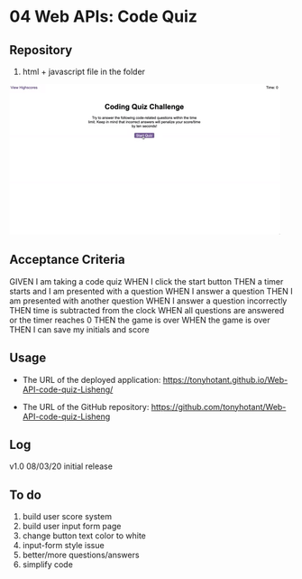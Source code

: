 # 04 Web APIs: Code Quiz

## Repository

1. html + javascript file in the folder

![code quiz](./Assets/04-web-apis-homework-demo.gif)

## Acceptance Criteria

GIVEN I am taking a code quiz
WHEN I click the start button
THEN a timer starts and I am presented with a question
WHEN I answer a question
THEN I am presented with another question
WHEN I answer a question incorrectly
THEN time is subtracted from the clock
WHEN all questions are answered or the timer reaches 0
THEN the game is over
WHEN the game is over
THEN I can save my initials and score

## Usage

- The URL of the deployed application: <https://tonyhotant.github.io/Web-API-code-quiz-Lisheng/>

- The URL of the GitHub repository: <https://github.com/tonyhotant/Web-API-code-quiz-Lisheng>

## Log

v1.0 08/03/20 initial release

## To do

  1. build user score system
  2. build user input form page
  3. change button text color to white
  4. input-form style issue
  5. better/more questions/answers
  6. simplify code
